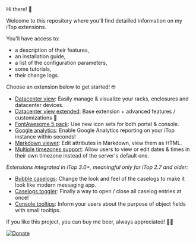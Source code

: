 Hi there! 👋

Welcome to this repository where you'll find detailled information on my iTop extensions.

You'll have access to:

  * a description of their features,
  * an installation guide,
  * a list of the configuration parameters,
  * some tutorials,
  * their change logs.

Choose an extension below to get started! 🤓

  * [Datacenter view](molkobain-datacenter-view): Easily manage & visualize your racks, enclosures and datacenter devices.
  * [Datacenter view extended](molkobain-datacenter-view-extended): Base extension + advanced features / customizations 🚀
  * [FontAwesome 5 pack](molkobain-fontawesome5-pack): Use new icon sets for both portal & console.
  * [Google analytics](molkobain-google-analytics): Enable Google Analytics reporting on your iTop instance within seconds!
  * [Markdown viewer](molkobain-markdown-viewer): Edit attributes in Markdown, view them as HTML.
  * [Multiple timezones support](molkobain-multiple-timezones-support): Allow users to view or edit dates & times in their own timezone instead of the server's default one.

_Extensions integrated in iTop 3.0+, meaningful only for iTop 2.7 and older:_

* [Bubble caselogs](molkobain-bubble-caselogs): Change the look and feel of the caselogs to make it look like modern messaging app.
* [Caselogs toggler](molkobain-caselogs-toggler): Finally a way to open / close all caselog entries at once!
* [Console tooltips](molkobain-console-tooltips): Inform your users about the purpose of object fields with small tooltips.

If you like this project, you can buy me beer, always appreciated! 🍻😁

[![Donate](https://img.shields.io/static/v1?label=Donate&message=Molkobain%20I/O&color=green&style=flat&logo=paypal)](https://www.paypal.com/cgi-bin/webscr?cmd=_s-xclick&hosted_button_id=BZR88J33D4RG6&source=url)
